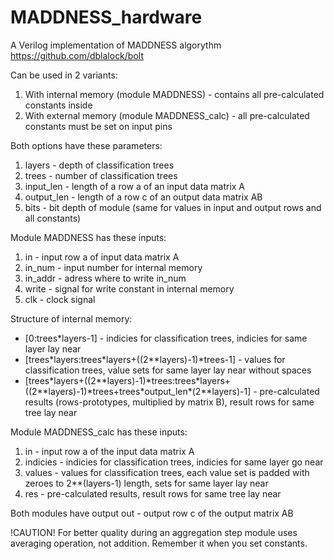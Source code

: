 # MADDNESS_hardware
A Verilog implementation of MADDNESS algorythm https://github.com/dblalock/bolt

Can be used in 2 variants:
1. With internal memory (module MADDNESS) - contains all pre-calculated constants inside
2. With external memory (module MADDNESS_calc) - all pre-calculated constants must be set on input pins

Both options have these parameters:
1. layers - depth of classification trees
2. trees - number of classification trees
3. input_len - length of a row a of an input data matrix A
4. output_len - length of a row c of an output data matrix AB
5. bits - bit depth of module (same for values in input and output rows and all constants)

Module MADDNESS has these inputs:
1. in - input row a of input data matrix A
2. in_num - input number for internal memory
3. in_addr - adress where to write in_num
4. write - signal for write constant in internal memory
5. clk - clock signal

Structure of internal memory:
- [0:trees\*layers-1] - indicies for classification trees, indicies for same layer lay near
- [trees\*layers:trees\*layers+((2\*\*layers)-1)\*trees-1] - values for classification trees, value sets for same layer lay near without spaces
- [trees\*layers+((2\*\*layers)-1)\*trees:trees\*layers+((2\*\*layers)-1)\*trees+trees\*output_len\*(2\*\*layers)-1] - pre-calculated results (rows-prototypes, multiplied by matrix B), result rows for same tree lay near

Module MADDNESS_calc has these inputs:
1. in - input row a of the input data matrix A
2. indicies - indicies for classification trees, indicies for same layer go near
3. values - values for classification trees, each value set is padded with zeroes to 2**(layers-1) length, sets for same layer lay near
4. res - pre-calculated results, result rows for same tree lay near

Both modules have output out - output row c of the output matrix AB

!CAUTION! For better quality during an aggregation step module uses averaging operation, not addition. Remember it when you set constants.
